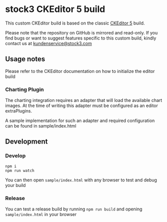 # stock3 CKEditor 5 build

This custom CKEditor build is based on the classic [CKEditor 5](https://ckeditor.com/ckeditor-5/) build.

Please note that the repository on GitHub is mirrored and read-only.
If you find bugs or want to suggest features specific to this custom build, kindly contact us at kundenservice@stock3.com

## Usage notes
Please refer to the CKEditor documentation on how to initialize the editor build 

### Charting Plugin
The charting integration requires an adapter that will load the available chart images. At the time of writing this adapter must be configured as an editor extraPlugins.

A sample implementation for such an adapter and required configuration can be found in sample/index.html

## Development
### Develop
````
npm i
npm run watch
````
You can then open ``sample/index.html`` with any browser to test and debug your build

### Release
You can test a release build by running ``npm run build`` and opening ``sample/index.html`` in your browser
